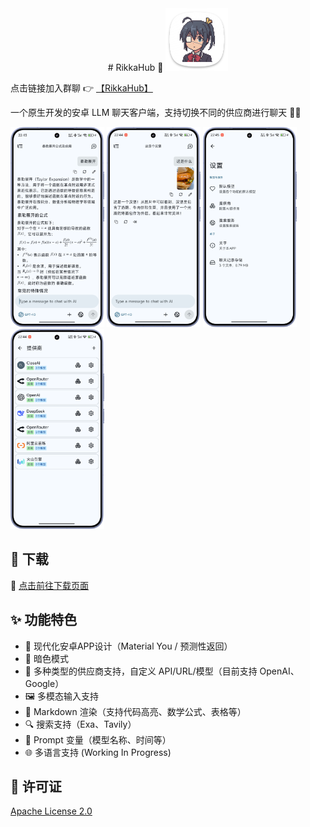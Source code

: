 <div align="center">
# RikkaHub 🌟
<img src="docs/icon.png" alt="App 图标" width="100" />
</div>

点击链接加入群聊 👉 [【RikkaHub】](https://qm.qq.com/q/I8MSU0FkOu)

一个原生开发的安卓 LLM 聊天客户端，支持切换不同的供应商进行聊天 🤖💬

<div>
  <img src="docs/img/chat.png" alt="聊天界面" width="150" />
  <img src="docs/img/chat_img.png" alt="多模态聊天界面" width="150" />
  <img src="docs/img/setting.png" alt="设置界面" width="150" />
  <img src="docs/img/provider.png" alt="供应商选择" width="150" />
</div>


## 🚀 下载

🔗 [点击前往下载页面](https://github.com/re-ovo/rikkahub/releases)


## ✨ 功能特色

- 🎨 现代化安卓APP设计（Material You / 预测性返回）
- 🌙 暗色模式
- 🔄 多种类型的供应商支持，自定义 API/URL/模型（目前支持 OpenAI、Google）
- 🖼️ 多模态输入支持
- 📝 Markdown 渲染（支持代码高亮、数学公式、表格等）
- 🔍 搜索支持（Exa、Tavily）
- 🧩 Prompt 变量（模型名称、时间等）
- 🌐 多语言支持 (Working In Progress)


## 📄 许可证

[Apache License 2.0](LICENSE)
